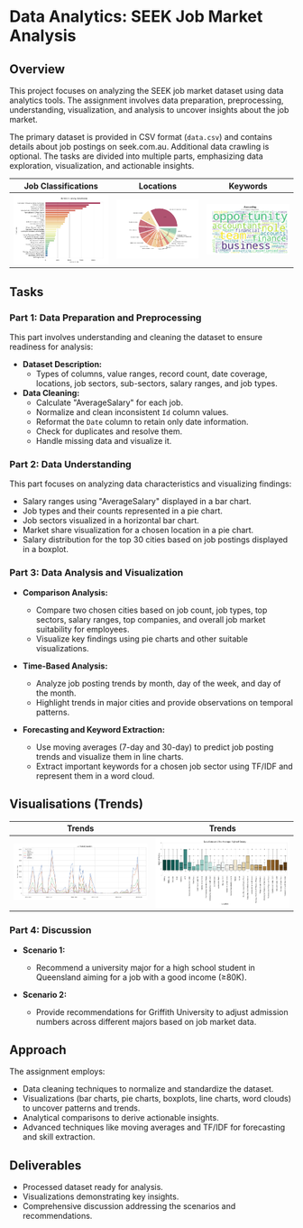 
# Data Analytics: SEEK Job Market Analysis

## Overview
This project focuses on analyzing the SEEK job market dataset using data analytics tools. The assignment involves data preparation, preprocessing, understanding, visualization, and analysis to uncover insights about the job market.

The primary dataset is provided in CSV format (`data.csv`) and contains details about job postings on seek.com.au. Additional data crawling is optional. The tasks are divided into multiple parts, emphasizing data exploration, visualization, and actionable insights.

| Job Classifications                                          | Locations                                            | Keywords                                              |
|--------------------------------------------------------|-------------------------------------------------------------|-------------------------------------------------------------|
| <img src="images/classifications.png" width="300" alt="Login" /> | <img src="images/market.png" width="300" alt="Teacher" /> | <img src="images/keywords.png" width="300" alt="Another" /> |

## Tasks

### Part 1: Data Preparation and Preprocessing
This part involves understanding and cleaning the dataset to ensure readiness for analysis:
- **Dataset Description:**
  - Types of columns, value ranges, record count, date coverage, locations, job sectors, sub-sectors, salary ranges, and job types.
- **Data Cleaning:**
  - Calculate "AverageSalary" for each job.
  - Normalize and clean inconsistent `Id` column values.
  - Reformat the `Date` column to retain only date information.
  - Check for duplicates and resolve them.
  - Handle missing data and visualize it.

### Part 2: Data Understanding
This part focuses on analyzing data characteristics and visualizing findings:
- Salary ranges using "AverageSalary" displayed in a bar chart.
- Job types and their counts represented in a pie chart.
- Job sectors visualized in a horizontal bar chart.
- Market share visualization for a chosen location in a pie chart.
- Salary distribution for the top 30 cities based on job postings displayed in a boxplot.

### Part 3: Data Analysis and Visualization
- **Comparison Analysis:**
  - Compare two chosen cities based on job count, job types, top sectors, salary ranges, top companies, and overall job market suitability for employees.
  - Visualize key findings using pie charts and other suitable visualizations.

- **Time-Based Analysis:**
  - Analyze job posting trends by month, day of the week, and day of the month.
  - Highlight trends in major cities and provide observations on temporal patterns.

- **Forecasting and Keyword Extraction:**
  - Use moving averages (7-day and 30-day) to predict job posting trends and visualize them in line charts.
  - Extract important keywords for a chosen job sector using TF/IDF and represent them in a word cloud.

## Visualisations (Trends)

| Trends                      | Trends                     |
|-----------------------------------|-------------------------------------|
| <img src="images/trend1.png" width="500"/> | <img src="images/salary.png" width="500"/> |

### Part 4: Discussion
- **Scenario 1:**
  - Recommend a university major for a high school student in Queensland aiming for a job with a good income (≥80K).

- **Scenario 2:**
  - Provide recommendations for Griffith University to adjust admission numbers across different majors based on job market data.

## Approach
The assignment employs:
- Data cleaning techniques to normalize and standardize the dataset.
- Visualizations (bar charts, pie charts, boxplots, line charts, word clouds) to uncover patterns and trends.
- Analytical comparisons to derive actionable insights.
- Advanced techniques like moving averages and TF/IDF for forecasting and skill extraction.

## Deliverables
- Processed dataset ready for analysis.
- Visualizations demonstrating key insights.
- Comprehensive discussion addressing the scenarios and recommendations.
